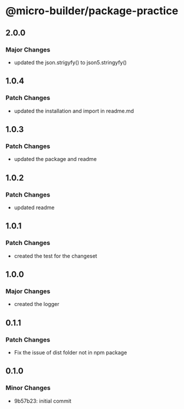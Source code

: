 # @micro-builder/package-practice

## 2.0.0

### Major Changes

- updated the json.strigyfy() to json5.stringyfy()

## 1.0.4

### Patch Changes

- updated the installation and import in readme.md

## 1.0.3

### Patch Changes

- updated the package and readme

## 1.0.2

### Patch Changes

- updated readme

## 1.0.1

### Patch Changes

- created the test for the changeset

## 1.0.0

### Major Changes

- created the logger

## 0.1.1

### Patch Changes

- Fix the issue of dist folder not in npm package

## 0.1.0

### Minor Changes

- 9b57b23: initial commit
